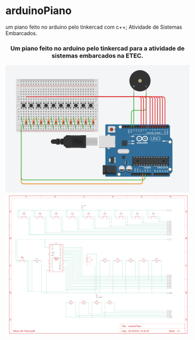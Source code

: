 # arduinoPiano
um piano feito no arduino pelo tinkercad com c++; Atividade de Sistemas Embarcados.
<br>
<div align="center">
  <h3>Um piano feito no arduino pelo tinkercad para a atividade de sistemas embarcados na ETEC.</h3>
  <img src="ImagensGit/1.png"> <img src="ImagensGit/2.png">
</div>
